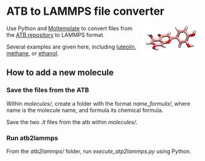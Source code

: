 # ATB to LAMMPS file converter

<a href="webp">
  <img src="molecules/luteolin_C15H10O6/luoteolin.webp" align="right" width="30%"/>
</a>

Use Python and [Moltemplate](https://www.moltemplate.org/) to convert 
files from the [ATB repository](https://atb.uq.edu.au/) to LAMMPS format. 

Several examples are given here, including [luteolin](molecules/luteolin_C15H10O6/),
[methane](molecules/methane_CH4), or [ethanol](molecules/ethanol_C2H5OH). 

## How to add a new molecule

### Save the files from the ATB

Within *molecules/*, create a folder with the format *name_formula/*, 
where name is the molecule name, and formula its chemical formula.

Save the two *.lt* files from the atb within *molecules/*.

### Run atb2lammps

From the *atb2lammps/* folder, run *execute_atp2lammps.py* using Python.
